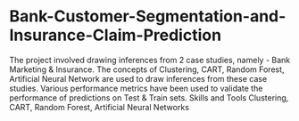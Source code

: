 # Bank-Customer-Segmentation-and-Insurance-Claim-Prediction
The project involved drawing inferences from 2 case studies, namely - Bank Marketing &amp; Insurance. The concepts of Clustering, CART, Random Forest, Artificial Neural Network are used to draw inferences from these case studies. Various performance metrics have been used to validate the performance of predictions on Test &amp; Train sets.  Skills and Tools  Clustering, CART, Random Forest, Artificial Neural Networks

